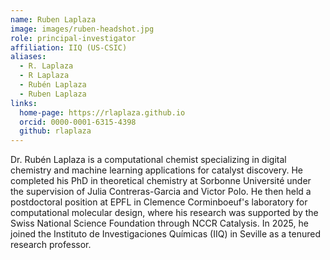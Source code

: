 ```yaml
---
name: Ruben Laplaza
image: images/ruben-headshot.jpg
role: principal-investigator
affiliation: IIQ (US-CSIC)
aliases:
  - R. Laplaza
  - R Laplaza
  - Rubén Laplaza
  - Ruben Laplaza
links:
  home-page: https://rlaplaza.github.io
  orcid: 0000-0001-6315-4398
  github: rlaplaza
---
```


Dr. Rubén Laplaza is a computational chemist specializing in digital chemistry and machine learning applications for catalyst discovery. He completed his PhD in theoretical chemistry at Sorbonne Université under the supervision of Julia Contreras-Garcia and Victor Polo. He then held a postdoctoral position at EPFL in Clemence Corminboeuf's laboratory for computational molecular design, where his research was supported by the Swiss National Science Foundation through NCCR Catalysis. In 2025, he joined the Instituto de Investigaciones Químicas (IIQ) in Seville as a tenured research professor.
